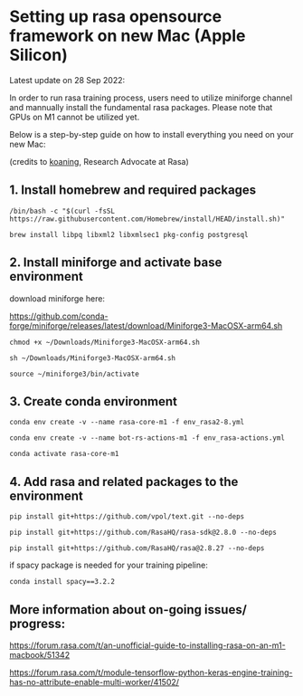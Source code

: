 # Setting up rasa opensource framework on new Mac (Apple Silicon)

Latest update on 28 Sep 2022:

In order to run rasa training process, users need to utilize miniforge channel and mannually install the fundamental rasa packages. Please note that GPUs on M1 cannot be utilized yet.

Below is a step-by-step guide on how to install everything you need on your new Mac:

(credits to [koaning](https://forum.rasa.com/u/koaning), Research Advocate at Rasa)

## 1. Install homebrew and required packages

`/bin/bash -c "$(curl -fsSL https://raw.githubusercontent.com/Homebrew/install/HEAD/install.sh)"`

`brew install libpq libxml2 libxmlsec1 pkg-config postgresql`

## 2. Install miniforge and activate base environment

download miniforge here:

https://github.com/conda-forge/miniforge/releases/latest/download/Miniforge3-MacOSX-arm64.sh

`chmod +x ~/Downloads/Miniforge3-MacOSX-arm64.sh`

`sh ~/Downloads/Miniforge3-MacOSX-arm64.sh`

`source ~/miniforge3/bin/activate`

## 3. Create conda environment 

`conda env create -v --name rasa-core-m1 -f env_rasa2-8.yml`

`conda env create -v --name bot-rs-actions-m1 -f env_rasa-actions.yml`

`conda activate rasa-core-m1`

## 4. Add rasa and related packages to the environment

`pip install git+https://github.com/vpol/text.git --no-deps`

`pip install git+https://github.com/RasaHQ/rasa-sdk@2.8.0 --no-deps`

`pip install git+https://github.com/RasaHQ/rasa@2.8.27 --no-deps`

if spacy package is needed for your training pipeline:

`conda install spacy==3.2.2`

## More information about on-going issues/ progress:

https://forum.rasa.com/t/an-unofficial-guide-to-installing-rasa-on-an-m1-macbook/51342

https://forum.rasa.com/t/module-tensorflow-python-keras-engine-training-has-no-attribute-enable-multi-worker/41502/